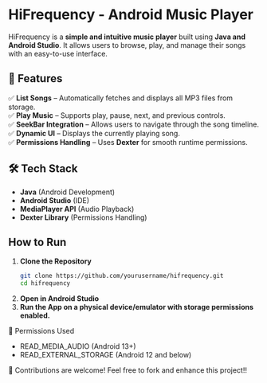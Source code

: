 # HiFrequency - Android Music Player  

HiFrequency is a **simple and intuitive music player** built using **Java and Android Studio**. It allows users to browse, play, and manage their songs with an easy-to-use interface.  

## 📌 Features  
✅ **List Songs** – Automatically fetches and displays all MP3 files from storage.  
✅ **Play Music** – Supports play, pause, next, and previous controls.  
✅ **SeekBar Integration** – Allows users to navigate through the song timeline.  
✅ **Dynamic UI** – Displays the currently playing song.  
✅ **Permissions Handling** – Uses **Dexter** for smooth runtime permissions.  

## 🛠️ Tech Stack  
- **Java** (Android Development)  
- **Android Studio** (IDE)  
- **MediaPlayer API** (Audio Playback)  
- **Dexter Library** (Permissions Handling)  

## How to Run  
1. **Clone the Repository**  
   ```sh
   git clone https://github.com/yourusername/hifrequency.git
   cd hifrequency
2. **Open in Android Studio**
3. **Run the App on a physical device/emulator with storage permissions enabled.**

📜 Permissions Used
- READ_MEDIA_AUDIO (Android 13+)
- READ_EXTERNAL_STORAGE (Android 12 and below)

📢 Contributions are welcome! Feel free to fork and enhance this project!!
